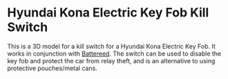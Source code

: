 Hyundai Kona Electric Key Fob Kill Switch
=========================================

This is a 3D model for a kill switch for a Hyundai Kona Electric Key Fob.
It works in conjunction with [Battereed][battereed]. The switch can be used
to disable the key fob and protect the car from relay theft, and is an
alternative to using protective pouches/metal cans.

[battereed]: https://github.com/spbnick/battereed
